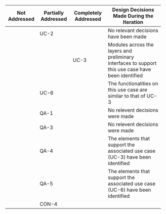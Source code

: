 |Not Addressed|Partially Addressed|Completely Addressed|Design Decisions Made During the Iteration|
| --- | ---- | --- | --- |
||UC-2||No relevant decisions have been made|
|||UC-3|Modules across the layers and preliminary interfaces to support this use case have been identified|
||UC-6||The functionalities on this use case are similar to that of UC-3|
||QA-1||No relevent decisions were made|
||QA-3||No relevent decisions were made|
||QA-4||The elements that support the associated use case (UC-3) have been identified|
||QA-5||The elements that support the associated use case (UC-6) have been identified|
||CON-4|||
